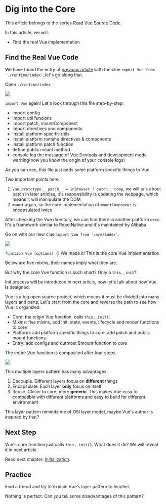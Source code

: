 # Dig into the Core

This article belongs to the series [Read Vue Source Code](https://github.com/numbbbbb/read-vue-source-code).

In this article, we will:

- Find the real Vue implementation


## Find the Real Vue Code

We have found the entry at [previous article](https://github.com/numbbbbb/read-vue-source-code/blob/master/01-find-the-entry.md) with the clue `import Vue from './runtime/index'`, let's go along that.

Open `./runtime/index`.

![](http://i.imgur.com/SNWZ60U.jpg)

`import Vue` again! Let's look through this file step-by-step:

- import config
- import util funcions
- import patch, mountComponent
- import directives and components
- install platform specific utils
- install platform runtime directives & components
- install platform patch function
- define public mount method
- console log the message of Vue Devtools and development mode warning(now you know the origin of your console logs)

As you can see, this file just adds some platform specific things to Vue.

Two important points here:

1. `Vue.prototype.__patch__ = inBrowser ? patch : noop`, we will talk about patch in later articles, it's responsibility is updating the webpage, which means it will manipulate the DOM
2. `mount` again, so the core implementation of `mountComponent` is encapsulated twice

After checking the Vue directory, we can find there is another platform `weex`. It's a framework similar to ReactNative and it's maintained by Alibaba.

Go on with our new clue `import Vue from 'core/index'`.

![](http://i.imgur.com/qeY5n53.jpg)

`function Vue (options) {`! We made it! This is the core Vue implementation.

Below are five mixins, their names imply what they are.

But why the core Vue function is such short? Only a `this._init`?

Init process will be introduced in next article, now let's talk about how Vue is designed.

Vue is a big open source project, which means it must be divided into many layers and parts. Let's start from the core and reverse the path to see how Vue is organized:

- Core: the origin Vue function, calls `this._init()`
- Mixins: five mixins, add init, state, events, lifecycle and render functions to core
- Platform: add platform specific things to core, add patch and public mount functions
- Entry: add configs and outmost $mount function to core

The entire Vue function is composited after four steps.

![](http://i.imgur.com/cpz3Izw.jpg)

This multiple layers pattern has many advantages:

1. Decouple. Different layers focus on **different** things
2. Encapsulate. Each layer **only** focus on itself
2. Reuse. Closer to core, more **generic**. This makes Vue easy to compatible with different platforms and easy to build for different environment

This layer pattern reminds me of OSI layer model, maybe Vue's author is inspired by that?

## Next Step

Vue's core function just calls `this._init()`. What does it do? We will reveal it in next article.

Read next chapter: [Initialization](https://github.com/numbbbbb/read-vue-source-code/blob/master/03-init-introduction.md).

## Practice

Find a friend and try to explain Vue's layer pattern to him/her.

Nothing is perfect. Can you tell some disadvantages of this pattern?


